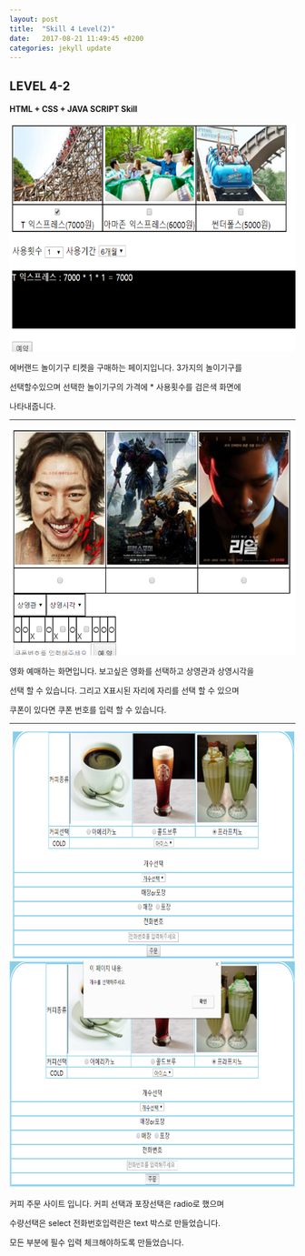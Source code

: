 ```yaml
---
layout: post
title:  "Skill 4 Level(2)"
date:   2017-08-21 11:49:45 +0200
categories: jekyll update
---
```


## LEVEL 4-2
#### HTML + CSS + JAVA SCRIPT Skill

<img src="/assets/html2.jpg" style="width:600px; height:400px;">

에버랜드 놀이기구 티켓을 구매하는 페이지입니다. 3가지의 놀이기구를 

선택할수있으며 선택한 놀이기구의 가격에 * 사용횟수를 검은색 화면에 

나타내줍니다.

- - -

<img src="/assets/html3.jpg" style="width:600px; height:400px;">

영화 예매하는 화면입니다. 보고싶은 영화를 선택하고 상영관과 상영시각을 

선택 할 수 있습니다. 그리고  X표시된 자리에 자리를 선택 할 수 있으며 

쿠폰이 있다면 쿠폰 번호를 입력 할 수 있습니다. 

- - -

<img src="/assets/html7.jpg" style="width:600px; height:400px;">
<img src="/assets/html9.jpg" style="width:600px; height:400px;">

커피 주문 사이트 입니다. 커피 선택과 포장선택은 radio로 했으며 

수량선택은 select 전화번호입력란은 text 박스로 만들었습니다.

모든 부분에 필수 입력 체크해야하도록 만들었습니다. 